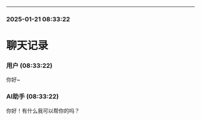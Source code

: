

---
### 2025-01-21 08:33:22

# 聊天记录

### 用户 (08:33:22)

你好~

### AI助手 (08:33:22)

你好！有什么我可以帮你的吗？

